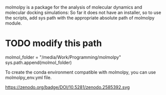 
molmolpy is a package for the analysis of molecular dynamics  and molecular docking simulations:
So far it does not have an installer, so to use the scripts, add sys path with the appropriate absolute path
of molmolpy module.


# TODO modify this path
molmol_folder = "/media/Work/Programming/molmolpy"
sys.path.append(molmol_folder)

To create the conda environment compatible with molmolpy, you can use molmolpy_env.yml file.

https://zenodo.org/badge/DOI/10.5281/zenodo.2585392.svg
